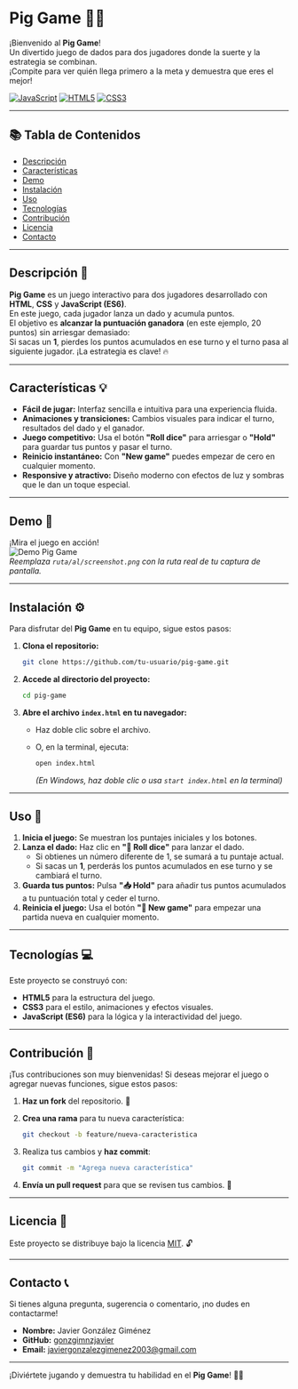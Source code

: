 # Pig Game 🐷🎲

¡Bienvenido al **Pig Game**!  
Un divertido juego de dados para dos jugadores donde la suerte y la estrategia se combinan.  
¡Compite para ver quién llega primero a la meta y demuestra que eres el mejor!

[![JavaScript](https://img.shields.io/badge/JavaScript-ES6-yellow?style=flat&logo=javascript)](https://developer.mozilla.org/es/docs/Web/JavaScript)
[![HTML5](https://img.shields.io/badge/HTML5-5-orange?style=flat&logo=html5)](https://developer.mozilla.org/es/docs/Web/HTML/HTML5)
[![CSS3](https://img.shields.io/badge/CSS3-3-blue?style=flat&logo=css3)](https://developer.mozilla.org/es/docs/Web/CSS)

---

## 📚 Tabla de Contenidos

- [Descripción](#descripción-)
- [Características](#características-)
- [Demo](#demo-)
- [Instalación](#instalación-)
- [Uso](#uso-)
- [Tecnologías](#tecnologías-)
- [Contribución](#contribución-)
- [Licencia](#licencia-)
- [Contacto](#contacto-)

---

## Descripción 📖

**Pig Game** es un juego interactivo para dos jugadores desarrollado con **HTML**, **CSS** y **JavaScript (ES6)**.  
En este juego, cada jugador lanza un dado y acumula puntos.  
El objetivo es **alcanzar la puntuación ganadora** (en este ejemplo, 20 puntos) sin arriesgar demasiado:  
Si sacas un **1**, pierdes los puntos acumulados en ese turno y el turno pasa al siguiente jugador. ¡La estrategia es clave! 🔥

---

## Características 💡

- **Fácil de jugar:** Interfaz sencilla e intuitiva para una experiencia fluida.  
- **Animaciones y transiciones:** Cambios visuales para indicar el turno, resultados del dado y el ganador.  
- **Juego competitivo:** Usa el botón **"Roll dice"** para arriesgar o **"Hold"** para guardar tus puntos y pasar el turno.  
- **Reinicio instantáneo:** Con **"New game"** puedes empezar de cero en cualquier momento.  
- **Responsive y atractivo:** Diseño moderno con efectos de luz y sombras que le dan un toque especial.

---

## Demo 🎥

¡Mira el juego en acción!  
![Demo Pig Game](ruta/al/screenshot.png)  
*Reemplaza `ruta/al/screenshot.png` con la ruta real de tu captura de pantalla.*

---

## Instalación ⚙️

Para disfrutar del **Pig Game** en tu equipo, sigue estos pasos:

1. **Clona el repositorio:**

    ```bash
    git clone https://github.com/tu-usuario/pig-game.git
    ```

2. **Accede al directorio del proyecto:**

    ```bash
    cd pig-game
    ```

3. **Abre el archivo `index.html` en tu navegador:**

    - Haz doble clic sobre el archivo.
    - O, en la terminal, ejecuta:
    
      ```bash
      open index.html
      ```
      *(En Windows, haz doble clic o usa `start index.html` en la terminal)*

---

## Uso 🚀

1. **Inicia el juego:** Se muestran los puntajes iniciales y los botones.
2. **Lanza el dado:** Haz clic en **"🎲 Roll dice"** para lanzar el dado.  
   - Si obtienes un número diferente de 1, se sumará a tu puntaje actual.
   - Si sacas un **1**, perderás los puntos acumulados en ese turno y se cambiará el turno.
3. **Guarda tus puntos:** Pulsa **"📥 Hold"** para añadir tus puntos acumulados a tu puntuación total y ceder el turno.
4. **Reinicia el juego:** Usa el botón **"🔄 New game"** para empezar una partida nueva en cualquier momento.

---

## Tecnologías 💻

Este proyecto se construyó con:

- **HTML5** para la estructura del juego.  
- **CSS3** para el estilo, animaciones y efectos visuales.  
- **JavaScript (ES6)** para la lógica y la interactividad del juego.

---

## Contribución 🤝

¡Tus contribuciones son muy bienvenidas! Si deseas mejorar el juego o agregar nuevas funciones, sigue estos pasos:

1. **Haz un fork** del repositorio. 🍴
2. **Crea una rama** para tu nueva característica:

    ```bash
    git checkout -b feature/nueva-caracteristica
    ```

3. Realiza tus cambios y **haz commit**:

    ```bash
    git commit -m "Agrega nueva característica"
    ```

4. **Envía un pull request** para que se revisen tus cambios. 🚀

---

## Licencia 📜

Este proyecto se distribuye bajo la licencia [MIT](LICENSE). 🔓

---

## Contacto 📞

Si tienes alguna pregunta, sugerencia o comentario, ¡no dudes en contactarme!

- **Nombre:** Javier González Giménez  
- **GitHub:** [gonzgimnzjavier](https://github.com/gonzgimnzjavier)  
- **Email:** [javiergonzalezgimenez2003@gmail.com](mailto:javiergonzalezgimenez2003@gmail.com)

---

¡Diviértete jugando y demuestra tu habilidad en el **Pig Game**! 🐷🎲
